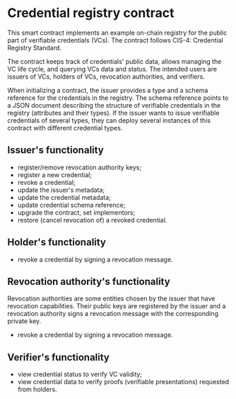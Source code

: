 # Credential registry contract

This smart contract implements an example on-chain registry for the public
part of verifiable credentials (VCs). The contract follows CIS-4: Credential
Registry Standard.

The contract keeps track of credentials' public data, allows managing the
VC life cycle, and querying VCs data and status. The intended users are
issuers of VCs, holders of VCs, revocation authorities, and verifiers.

When initializing a contract, the issuer provides a type and a schema
reference for the credentials in the registry. The schema reference points
to a JSON document describing the structure of verifiable credentials in the
registry (attributes and their types). If the issuer wants to issue
verifiable credentials of several types, they can deploy several instances
of this contract with different credential types.

## Issuer's functionality

- register/remove revocation authority keys;
- register a new credential;
- revoke a credential;
- update the issuer's metadata;
- update the credential metadata;
- update credential schema reference;
- upgrade the contract, set implementors;
- restore (cancel revocation of) a revoked credential.

## Holder's functionality

- revoke a credential by signing a revocation message.

## Revocation authority's functionality

Revocation authorities are some entities chosen by the issuer that have
revocation capabilities. Their public keys are registered by the issuer and
a revocation authority signs a revocation message with the corresponding
private key.

- revoke a credential by signing a revocation message.

## Verifier's functionality

- view credential status to verify VC validity;
- view credential data to verify proofs (verifiable presentations) requested
  from holders.
